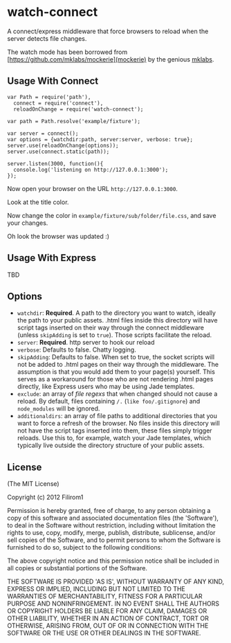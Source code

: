 # watch-connect

A connect/express middleware that force browsers to reload when the server detects file changes.

The watch mode has been borrowed from [https://github.com/mklabs/mockerie](mockerie) by the genious [mklabs](https://github.com/mklabs).

## Usage With Connect

    var Path = require('path'),
      connect = require('connect'),
      reloadOnChange = require('watch-connect');

    var path = Path.resolve('example/fixture');

    var server = connect();
    var options = {watchdir:path, server:server, verbose: true};
    server.use(reloadOnChange(options));
    server.use(connect.static(path));

    server.listen(3000, function(){
      console.log('listening on http://127.0.0.1:3000');
    });

Now open your browser on the URL `http://127.0.0.1:3000`.

Look at the title color.

Now change the color in `example/fixture/sub/folder/file.css`, and save your changes.

Oh look the browser was updated :)

## Usage With Express

TBD

## Options

 * `watchdir`: __Required__.  A path to the directory you want to watch, ideally the path to your public assets.  .html files inside this directory will have script tags inserted on their way through the connect middleware (unless `skipAdding` is set to `true`).  Those scripts facilitate the reload.
 * `server`: __Required__.  http server to hook our reload
 * `verbose`: Defaults to false.  Chatty logging.
 * `skipAdding`: Defaults to false.  When set to true, the socket scripts will not be added to .html pages on their way through the middleware.  The assumption is that you would add them to your page(s) yourself.  This serves as a workaround for those who are not rendering .html pages directly, like Express users who may be using Jade templates.
 * `exclude`: an array of _file regexs_ that when changed should not cause a reload.  By default, files containing `/.` (`like foo/.gitignore`) and `node_modules` will be ignored.
 * `additionaldirs`: an array of file paths to additional directories that you want to force a refresh of the browser.  No files inside this directory will not have the script tags inserted into them, these files simply trigger reloads.  Use this to, for example, watch your Jade templates, which typically live outside the directory structure of your public assets.

## License

(The MIT License)

Copyright (c) 2012 Filirom1

Permission is hereby granted, free of charge, to any person obtaining
a copy of this software and associated documentation files (the
'Software'), to deal in the Software without restriction, including
without limitation the rights to use, copy, modify, merge, publish,
distribute, sublicense, and/or sell copies of the Software, and to
permit persons to whom the Software is furnished to do so, subject to
the following conditions:

The above copyright notice and this permission notice shall be
included in all copies or substantial portions of the Software.

THE SOFTWARE IS PROVIDED 'AS IS', WITHOUT WARRANTY OF ANY KIND,
EXPRESS OR IMPLIED, INCLUDING BUT NOT LIMITED TO THE WARRANTIES OF
MERCHANTABILITY, FITNESS FOR A PARTICULAR PURPOSE AND NONINFRINGEMENT.
IN NO EVENT SHALL THE AUTHORS OR COPYRIGHT HOLDERS BE LIABLE FOR ANY
CLAIM, DAMAGES OR OTHER LIABILITY, WHETHER IN AN ACTION OF CONTRACT,
TORT OR OTHERWISE, ARISING FROM, OUT OF OR IN CONNECTION WITH THE
SOFTWARE OR THE USE OR OTHER DEALINGS IN THE SOFTWARE.
